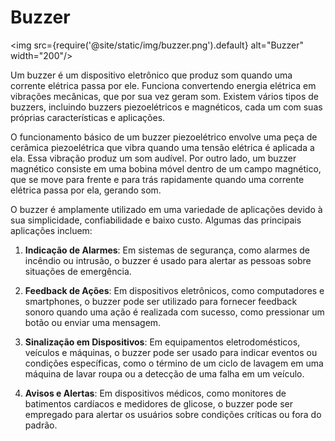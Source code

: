 # Buzzer
<img src={require('@site/static/img/buzzer.png').default} alt="Buzzer" width="200"/>

Um buzzer é um dispositivo eletrônico que produz som quando uma corrente elétrica passa por ele. Funciona convertendo energia elétrica em vibrações mecânicas, que por sua vez geram som. Existem vários tipos de buzzers, incluindo buzzers piezoelétricos e magnéticos, cada um com suas próprias características e aplicações.

O funcionamento básico de um buzzer piezoelétrico envolve uma peça de cerâmica piezoelétrica que vibra quando uma tensão elétrica é aplicada a ela. Essa vibração produz um som audível. Por outro lado, um buzzer magnético consiste em uma bobina móvel dentro de um campo magnético, que se move para frente e para trás rapidamente quando uma corrente elétrica passa por ela, gerando som.

O buzzer é amplamente utilizado em uma variedade de aplicações devido à sua simplicidade, confiabilidade e baixo custo. Algumas das principais aplicações incluem:

1. **Indicação de Alarmes**: Em sistemas de segurança, como alarmes de incêndio ou intrusão, o buzzer é usado para alertar as pessoas sobre situações de emergência.

2. **Feedback de Ações**: Em dispositivos eletrônicos, como computadores e smartphones, o buzzer pode ser utilizado para fornecer feedback sonoro quando uma ação é realizada com sucesso, como pressionar um botão ou enviar uma mensagem.

3. **Sinalização em Dispositivos**: Em equipamentos eletrodomésticos, veículos e máquinas, o buzzer pode ser usado para indicar eventos ou condições específicas, como o término de um ciclo de lavagem em uma máquina de lavar roupa ou a detecção de uma falha em um veículo.

4. **Avisos e Alertas**: Em dispositivos médicos, como monitores de batimentos cardíacos e medidores de glicose, o buzzer pode ser empregado para alertar os usuários sobre condições críticas ou fora do padrão.